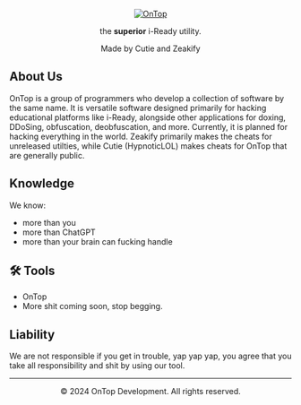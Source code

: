 <p align="center">
  <a href="https://zeakifysproductions.com">
    <img alt="OnTop" src="https://github.com/Orphanlol/OnTop/assets/83834491/75b9f027-95b8-414f-b507-39f381090493">
  </a>
</p>



<p align="center">
the <strong>superior</strong> i-Ready utility.
</p>

<p align="center">
Made by Cutie and Zeakify

##  About Us
OnTop is a group of programmers who develop a collection of software by the same name. It is versatile software designed primarily for hacking educational platforms like i-Ready, alongside other applications for doxing, DDoSing, obfuscation, deobfuscation, and more. Currently, it is planned for hacking everything in the world. Zeakify primarily makes the cheats for unreleased utilties, while Cutie (HypnoticLOL) makes cheats for OnTop that are generally public. 
##  Knowledge
We know:
- more than you
- more than ChatGPT
- more than your brain can fucking handle
## 🛠️ Tools 
- OnTop
- More shit coming soon, stop begging.
## Liability 
We are not responsible if you get in trouble, yap yap yap, you agree that you take all responsibility and shit by using our tool.
<br>

---

<p align="center">
  &copy; 2024 OnTop Development. All rights reserved.
</p>
